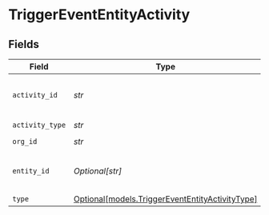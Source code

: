 # TriggerEventEntityActivity


## Fields

| Field                                                                                          | Type                                                                                           | Required                                                                                       | Description                                                                                    | Example                                                                                        |
| ---------------------------------------------------------------------------------------------- | ---------------------------------------------------------------------------------------------- | ---------------------------------------------------------------------------------------------- | ---------------------------------------------------------------------------------------------- | ---------------------------------------------------------------------------------------------- |
| `activity_id`                                                                                  | *str*                                                                                          | :heavy_check_mark:                                                                             | N/A                                                                                            | e3d3ebac-baab-4395-abf4-50b5bf1f8b74                                                           |
| `activity_type`                                                                                | *str*                                                                                          | :heavy_check_mark:                                                                             | N/A                                                                                            |                                                                                                |
| `org_id`                                                                                       | *str*                                                                                          | :heavy_check_mark:                                                                             | N/A                                                                                            | 123                                                                                            |
| `entity_id`                                                                                    | *Optional[str]*                                                                                | :heavy_minus_sign:                                                                             | N/A                                                                                            | e3d3ebac-baab-4395-abf4-50b5bf1f8b74                                                           |
| `type`                                                                                         | [Optional[models.TriggerEventEntityActivityType]](../models/triggerevententityactivitytype.md) | :heavy_minus_sign:                                                                             | N/A                                                                                            |                                                                                                |